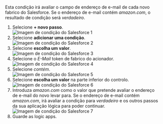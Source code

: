 Esta condição irá avaliar o campo de endereço de e-mail de cada novo fabrico do Salesforce. Se o endereço de e-mail contém *amazon.com*, o resultado de condição será *verdadeiro*.

1. Selecione **+ novo passo**.  
   ![Imagem de condição do Salesforce 1](./media/connectors-create-api-salesforce/condition-1.png)   
2. Selecione **adicionar uma condição**.    
   ![Imagem de condição do Salesforce 2](./media/connectors-create-api-salesforce/condition-2.png)  
3. Selecione **escolha um valor**.    
   ![Imagem de condição do Salesforce 3](./media/connectors-create-api-salesforce/condition-3.png)  
4. Selecione o *E-Mail* token de fabrico do acionador.    
   ![Imagem de condição do Salesforce 4](./media/connectors-create-api-salesforce/condition-4.png)  
5. Selecione *contém*.      
   ![Imagem de condição do Salesforce 5](./media/connectors-create-api-salesforce/condition-5.png)  
6. Selecione **escolha um valor** na parte inferior do controlo.     
   ![Imagem de condição do Salesforce 6](./media/connectors-create-api-salesforce/condition-6.png)  
7. Introduza *amazon.com* como o valor que pretende avaliar o endereço de e-mail do novo levar para. Se o endereço de e-mail contém *amazon.com*, irá avaliar a condição para *verdadeiro* e os outros passos da sua aplicação lógica para poder continuar.    
   ![Imagem de condição do Salesforce 7](./media/connectors-create-api-salesforce/condition-7.png)  
8. Guarde as logic apps.  

